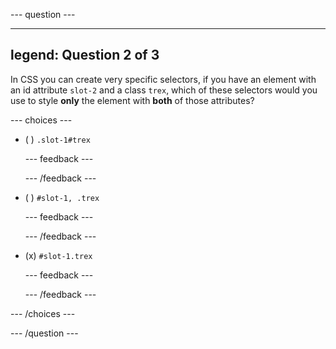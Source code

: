 
--- question ---

---
legend: Question 2 of 3
---

In CSS you can create very specific selectors, if you have an element with an id attribute `slot-2` and a class `trex`, which of these selectors would you use to style **only** the element with **both** of those attributes?

--- choices ---

- ( ) `.slot-1#trex`

  --- feedback ---

  --- /feedback ---

- ( ) `#slot-1, .trex`

  --- feedback ---

  --- /feedback ---

- (x) `#slot-1.trex`

  --- feedback ---

  --- /feedback ---

--- /choices ---

--- /question ---
